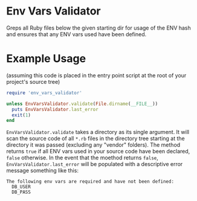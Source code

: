 # Env Vars Validator

Greps all Ruby files below the given starting dir for usage of the ENV hash and ensures that any ENV vars used have been defined.

# Example Usage

(assuming this code is placed in the entry point script at the root of your project's source tree)

```ruby
require 'env_vars_validator'

unless EnvVarsValidator.validate(File.dirname(__FILE__))
  puts EnvVarsValidator.last_error
  exit(1)
end
```

`EnvVarsValidator.validate` takes a directory as its single argument. It will scan the source code of all `*.rb` files in the directory tree starting at the directory it was passed (excluding any "vendor" folders). The method returns `true` if all ENV vars used in your source code have been declared, `false` otherwise. In the event that the moethod returns `false`, `EnvVarsValidator.last_error` will be populated with a descriptive error message something like this:

```
The following env vars are required and have not been defined:
  DB_USER
  DB_PASS
```
